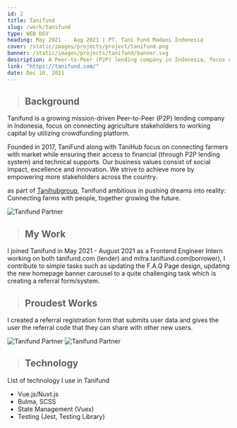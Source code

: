 ```yaml
---
id: 2
title: Tanifund
slug: /work/tanifund
type: WEB DEV
heading: May 2021 -  Aug 2021 | PT. Tani Fund Madani Indonesia
cover: /static/images/projects/project/tanifund.png
banner: /static/images/projects/tanifund/banner.svg
description: A Peer-to-Peer (P2P) lending company in Indonesia, focus on connecting agriculture stakeholders to capital.
link: "https://tanifund.com/"
date: Dec 10, 2021
---
```


> ## Background

Tanifund is a growing mission-driven Peer-to-Peer (P2P) lending company in Indonesia, focus on connecting agriculture stakeholders to working capital by utilizing crowdfunding platform.

Founded in 2017, TaniFund along with TaniHub focus on connecting farmers with market while ensuring their access to financial (through P2P lending system) and technical supports. Our business values consist of social impact, excellence and innovation. We strive to achieve more by empowering more stakeholders across the country.

as part of [Tanihubgroup](https://www.linkedin.com/company/tanihub/), Tanifund ambitious in pushing dreams into reality: Connecting farms with people, together growing the future.

![Tanifund Partner](/static/images/projects/tanifund/farmer.jfif)
> ## My Work

I joined Tanifund in May 2021 - August 2021 as a Frontend Engineer Intern working on both tanifund.com (lender) and mitra.tanifund.com(borrower), I contribute to simple tasks such as updating the F.A.Q Page design, updating the new homepage banner carousel to a quite challenging task which is creating a referral form/system.

> ## Proudest Works

I created a referral registration form that submits user data and gives the user the referral code that they can share with other new users.

![Tanifund Partner](/static/images/projects/tanifund/referral-1.jpeg)
![Tanifund Partner](/static/images/projects/tanifund/referral-2.jpeg)


> ## Technology

List of technology I use in Tanifund

- Vue.js/Nuxt.js
- Bulma, SCSS
- State Management (Vuex)
- Testing (Jest, Testing Library)